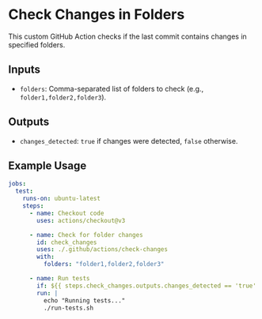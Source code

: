 # Check Changes in Folders

This custom GitHub Action checks if the last commit contains changes in specified folders.

## Inputs

- `folders`: Comma-separated list of folders to check (e.g., `folder1,folder2,folder3`).

## Outputs

- `changes_detected`: `true` if changes were detected, `false` otherwise.

## Example Usage

```yaml
jobs:
  test:
    runs-on: ubuntu-latest
    steps:
      - name: Checkout code
        uses: actions/checkout@v3

      - name: Check for folder changes
        id: check_changes
        uses: ./.github/actions/check-changes
        with:
          folders: "folder1,folder2,folder3"

      - name: Run tests
        if: ${{ steps.check_changes.outputs.changes_detected == 'true' }}
        run: |
          echo "Running tests..."
          ./run-tests.sh
